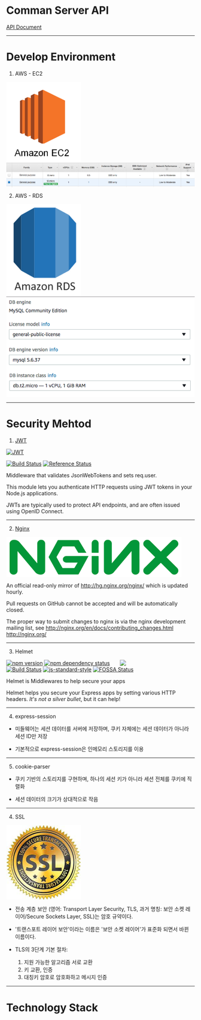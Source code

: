# Comman Server API
[API Document](https://comman.postman.co/collections/1458906-c866ca9a-ab48-60de-394c-efc05b285bef)


---

# Develop Environment

1. AWS - EC2

<img align="center" width="200" src="https://github.com/CommanTeam/Server/blob/master/public/images/EC2.png" />

<img align="center" src="https://github.com/CommanTeam/Server/blob/master/public/images/EC2_Environment.png" />



2. AWS - RDS

<img align="center" width="200" src="https://github.com/CommanTeam/Server/blob/master/public/images/RDS.png" />

<img align="center" src="https://github.com/CommanTeam/Server/blob/master/public/images/RDS_Environment.png" />



--- 


# Security Mehtod
1. [JWT](http://self-issued.info/docs/draft-ietf-oauth-json-web-token.html)

[![JWT](http://jwt.io/assets/logo.svg)](https://jwt.io/)

[![Build Status](https://travis-ci.org/yourkarma/JWT.svg?branch=master)](https://travis-ci.org/yourkarma/JWT) 
[![Reference Status](https://www.versioneye.com/objective-c/jwt/reference_badge.svg?style=flat)](https://www.versioneye.com/objective-c/jwt/references)

Middleware that validates JsonWebTokens and sets req.user.

This module lets you authenticate HTTP requests using JWT tokens in your Node.js applications.

JWTs are typically used to protect API endpoints, and are often issued using OpenID Connect.

---
2. [Nginx](https://nginx.org/en/)

<img align="center" src="https://github.com/CommanTeam/Server/blob/master/public/images/nginx.png" />

An official read-only mirror of http://hg.nginx.org/nginx/ which is updated hourly. 

Pull requests on GitHub cannot be accepted and will be automatically closed. 

The proper way to submit changes to nginx is via the nginx development mailing list, see http://nginx.org/en/docs/contributing_changes.html http://nginx.org/

---

3. Helmet
<img align="right" width="200" src="http://static.nfl.com/static/content/public/static/img/logos/react-helmet.jpg" />

[![npm version](https://badge.fury.io/js/helmet.svg)](http://badge.fury.io/js/helmet)
[![npm dependency status](https://david-dm.org/helmetjs/helmet.svg)](https://david-dm.org/helmetjs/helmet)
[![Build Status](https://travis-ci.org/helmetjs/helmet.svg?branch=master)](https://travis-ci.org/helmetjs/helmet)
[![js-standard-style](https://img.shields.io/badge/code%20style-standard-brightgreen.svg)](http://standardjs.com/)
[![FOSSA Status](https://app.fossa.io/api/projects/git%2Bhttps%3A%2F%2Fgithub.com%2Fhelmetjs%2Fhelmet.svg?type=shield)](https://app.fossa.io/projects/git%2Bhttps%3A%2F%2Fgithub.com%2Fhelmetjs%2Fhelmet?ref=badge_shield)

Helmet is Middlewares to help secure your apps

Helmet helps you secure your Express apps by setting various HTTP headers. *It's not a silver bullet*, but it can help!

---

4. express-session

* 미들웨어는 세션 데이터를 서버에 저장하며, 쿠키 자체에는 세션 데이터가 아니라 세션 ID만 저장

* 기본적으로 express-session은 인메모리 스토리지를 이용


---


5. cookie-parser

* 쿠키 기반의 스토리지를 구현하며, 하나의 세션 키가 아니라 세션 전체를 쿠키에 직렬화

* 세션 데이터의 크기가 상대적으로 작음


---


4. SSL
<img align="center" width="200" src="https://github.com/CommanTeam/Server/blob/master/public/images/SSL.png" />

* 전송 계층 보안 (영어: Transport Layer Security, TLS, 과거 명칭: 보안 소켓 레이어/Secure Sockets Layer, SSL)는 암호 규약이다. 

* '트랜스포트 레이어 보안'이라는 이름은 '보안 소켓 레이어'가 표준화 되면서 바뀐 이름이다. 

* TLS의 3단계 기본 절차:
  1. 지원 가능한 알고리즘 서로 교환
  2. 키 교환, 인증
  3. 대칭키 암호로 암호화하고 메시지 인증
---

# Technology Stack


